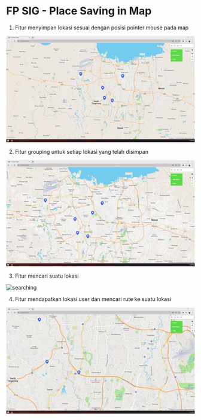 # FP SIG - Place Saving in Map
1. Fitur menyimpan lokasi sesuai dengan posisi pointer mouse pada map

![saving location](gif/saving%20location.gif)

2. Fitur grouping untuk setiap lokasi yang telah disimpan

![grouping](gif/grouping.gif)

3. Fitur mencari suatu lokasi

![searching](gif/searching.gif)

4. Fitur mendapatkan lokasi user dan mencari rute ke suatu lokasi

![current user location and routing](gif/current%20user%20location%20and%20routing.gif)
